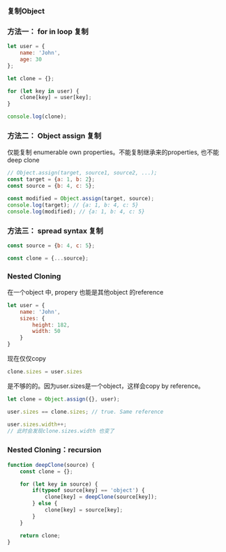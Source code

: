 ### 复制Object 

### 方法一： for in loop 复制 
```js
let user = {
    name: 'John',
    age: 30
};

let clone = {};

for (let key in user) {
    clone[key] = user[key];
}

console.log(clone);
```

### 方法二： Object assign 复制
仅能复制  enumerable own properties。不能复制继承来的properties, 也不能deep clone
```js
// Object.assign(target, source1, source2, ...);
const target = {a: 1, b: 2};
const source = {b: 4, c: 5};

const modified = Object.assign(target, source);
console.log(target); // {a: 1, b: 4, c: 5}
console.log(modified); // {a: 1, b: 4, c: 5}
```

### 方法三： spread syntax 复制
```js
const source = {b: 4, c: 5};

const clone = {...source};
```

### Nested Cloning
在一个object 中, propery 也能是其他object 的reference

```js
let user = {
    name: 'John',
    sizes: {
        height: 182,
        width: 50
    }
}

```

现在仅仅copy

```js
clone.sizes = user.sizes
```
是不够的的。因为user.sizes是一个object，这样会copy by reference。

```js
let clone = Object.assign({}, user);

user.sizes == clone.sizes; // true. Same reference

user.sizes.width++;
// 此时会发现clone.sizes.width 也变了
```



### Nested Cloning：recursion 
```js
function deepClone(source) {
    const clone = {};

    for (let key in source) {
        if(typeof source[key] == 'object') {
            clone[key] = deepClone(source[key]);
        } else {
            clone[key] = source[key];
        }
    }

    return clone;
}

```